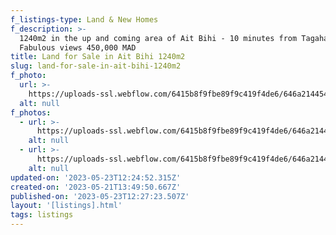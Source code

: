 ```yaml
---
f_listings-type: Land & New Homes
f_description: >-
  1240m2 in the up and coming area of Ait Bihi - 10 minutes from Tagahazout -
  Fabulous views 450,000 MAD
title: Land for Sale in Ait Bihi 1240m2
slug: land-for-sale-in-ait-bihi-1240m2
f_photo:
  url: >-
    https://uploads-ssl.webflow.com/6415b8f9fbe89f9c419f4de6/646a2144548dd461f4241c05_WhatsApp%20Image%202023-05-20%20at%2022.21.36.jpg
  alt: null
f_photos:
  - url: >-
      https://uploads-ssl.webflow.com/6415b8f9fbe89f9c419f4de6/646a21440462344c0943a51e_WhatsApp%20Image%202023-05-20%20at%2022.21.35.jpg
    alt: null
  - url: >-
      https://uploads-ssl.webflow.com/6415b8f9fbe89f9c419f4de6/646a2144548dd461f4241c05_WhatsApp%20Image%202023-05-20%20at%2022.21.36.jpg
    alt: null
updated-on: '2023-05-23T12:24:52.315Z'
created-on: '2023-05-21T13:49:50.667Z'
published-on: '2023-05-23T12:27:23.507Z'
layout: '[listings].html'
tags: listings
---
```



